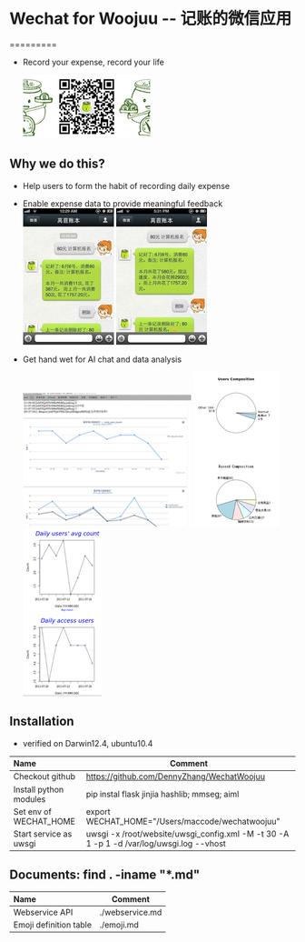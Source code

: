 # Wechat for Woojuu -- 记账的微信应用
=========
- Record your expense, record your life

  ![](misc/qrcode-banner.png)

## Why we do this?
- Help users to form the habit of recording daily expense

- Enable expense data to provide meaningful feedback
  ![](misc/comparision.jpg)  ![](misc/prediction.jpg)

- Get hand wet for AI chat and data analysis

  ![](misc/highchart.png)  ![](misc/R2.png)  ![](misc/R1.png)

## Installation

- verified on Darwin12.4, ubuntu10.4

| Name                                   | Comment                                                    |
|:----------------------------------------|------------------------------------------------------------|
| Checkout github                        | https://github.com/DennyZhang/WechatWoojuu                     |
| Install python modules                 | pip instal flask jinjia hashlib; mmseg; aiml                           |
| Set env of WECHAT_HOME                 | export WECHAT_HOME="/Users/maccode/wechatwoojuu" |
| Start service as uwsgi                 | uwsgi -x /root/website/uwsgi_config.xml -M -t 30 -A 1 -p 1 -d /var/log/uwsgi.log --vhost |

## Documents: find . -iname "*.md"
| Name                                   | Comment                    |
|:----------------------------------------|---------------------------|
| Webservice API                         |      ./webservice.md       |  
| Emoji definition table                 |      ./emoji.md            |
